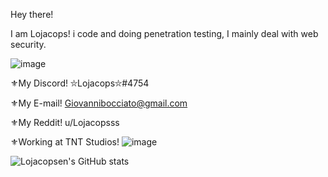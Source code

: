 Hey there! 

I am Lojacops! i code and doing penetration testing, I mainly deal with web security.

![image](https://user-images.githubusercontent.com/68278515/112797570-de469480-906b-11eb-9b10-5ed813c49a0e.png)

⚜My Discord! ⛥Lojacops⛥#4754

⚜My E-mail! Giovannibocciato@gmail.com

⚜My Reddit! u/Lojacopsss

⚜Working at TNT Studios! ![image](https://user-images.githubusercontent.com/68278515/114585830-56c06e80-9c84-11eb-8603-83012fbfe189.png)


![Lojacopsen's GitHub stats](https://github-readme-stats.vercel.app/api?username=Lojacopsen&count_private=true&theme=radical)


